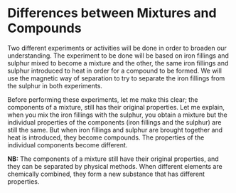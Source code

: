# Differences between Mixtures and Compounds

Two different experiments or activities will be done in order to broaden our understanding. The experiment to be done will be based on iron fillings and sulphur mixed to become a mixture and the other, the same iron fillings and sulphur introduced to heat in order for a compound to be formed. We will use the magnetic way of separation to try to separate the iron fillings from the sulphur in both experiments.

Before performing these experiments, let me make this clear; the components of a mixture, still has their original properties. Let me explain, when you mix the iron fillings with the sulphur, you obtain a mixture but the individual properties of the components  (iron fillings and the sulphur) are still the same. But when iron fillings and sulphur are brought together and heat is introduced, they become compounds. The properties of the individual components become different.


**NB:** The components of a mixture still have their original properties, and they can be separated by physical methods. When different elements are chemically combined, they form a new substance that has different properties.
